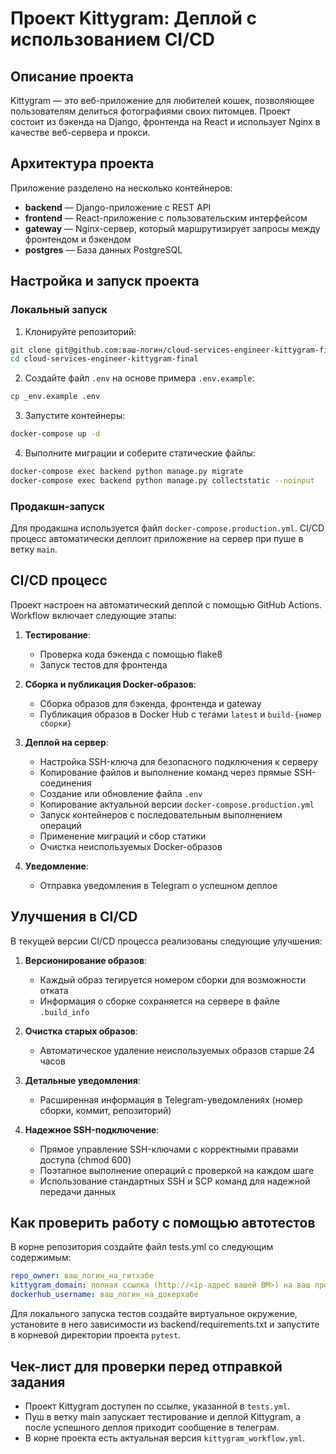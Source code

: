 #  Проект Kittygram: Деплой с использованием CI/CD

## Описание проекта

Kittygram — это веб-приложение для любителей кошек, позволяющее пользователям делиться фотографиями своих питомцев. Проект состоит из бэкенда на Django, фронтенда на React и использует Nginx в качестве веб-сервера и прокси.

## Архитектура проекта

Приложение разделено на несколько контейнеров:
- **backend** — Django-приложение с REST API
- **frontend** — React-приложение с пользовательским интерфейсом
- **gateway** — Nginx-сервер, который маршрутизирует запросы между фронтендом и бэкендом
- **postgres** — База данных PostgreSQL

## Настройка и запуск проекта

### Локальный запуск

1. Клонируйте репозиторий:
```bash
git clone git@github.com:ваш-логин/cloud-services-engineer-kittygram-final.git
cd cloud-services-engineer-kittygram-final
```

2. Создайте файл `.env` на основе примера `.env.example`:
```bash
cp _env.example .env
```

3. Запустите контейнеры:
```bash
docker-compose up -d
```

4. Выполните миграции и соберите статические файлы:
```bash
docker-compose exec backend python manage.py migrate
docker-compose exec backend python manage.py collectstatic --noinput
```

### Продакшн-запуск

Для продакшна используется файл `docker-compose.production.yml`. CI/CD процесс автоматически деплоит приложение на сервер при пуше в ветку `main`.

## CI/CD процесс

Проект настроен на автоматический деплой с помощью GitHub Actions. Workflow включает следующие этапы:

1. **Тестирование**:
   - Проверка кода бэкенда с помощью flake8
   - Запуск тестов для фронтенда

2. **Сборка и публикация Docker-образов**:
   - Сборка образов для бэкенда, фронтенда и gateway
   - Публикация образов в Docker Hub с тегами `latest` и `build-{номер сборки}`

3. **Деплой на сервер**:
   - Настройка SSH-ключа для безопасного подключения к серверу
   - Копирование файлов и выполнение команд через прямые SSH-соединения
   - Создание или обновление файла `.env`
   - Копирование актуальной версии `docker-compose.production.yml`
   - Запуск контейнеров с последовательным выполнением операций
   - Применение миграций и сбор статики
   - Очистка неиспользуемых Docker-образов

4. **Уведомление**:
   - Отправка уведомления в Telegram о успешном деплое

## Улучшения в CI/CD

В текущей версии CI/CD процесса реализованы следующие улучшения:

1. **Версионирование образов**:
   - Каждый образ тегируется номером сборки для возможности отката
   - Информация о сборке сохраняется на сервере в файле `.build_info`

2. **Очистка старых образов**:
   - Автоматическое удаление неиспользуемых образов старше 24 часов

3. **Детальные уведомления**:
   - Расширенная информация в Telegram-уведомлениях (номер сборки, коммит, репозиторий)

4. **Надежное SSH-подключение**:
   - Прямое управление SSH-ключами с корректными правами доступа (chmod 600)
   - Поэтапное выполнение операций с проверкой на каждом шаге
   - Использование стандартных SSH и SCP команд для надежной передачи данных

## Как проверить работу с помощью автотестов

В корне репозитория создайте файл tests.yml со следующим содержимым:
```yaml
repo_owner: ваш_логин_на_гитхабе
kittygram_domain: полная ссылка (http://<ip-адрес вашей ВМ>) на ваш проект Kittygram
dockerhub_username: ваш_логин_на_докерхабе
```

Для локального запуска тестов создайте виртуальное окружение, установите в него зависимости из backend/requirements.txt и запустите в корневой директории проекта `pytest`.

## Чек-лист для проверки перед отправкой задания

- Проект Kittygram доступен по ссылке, указанной в `tests.yml`.
- Пуш в ветку main запускает тестирование и деплой Kittygram, а после успешного деплоя приходит сообщение в телеграм.
- В корне проекта есть актуальная версия `kittygram_workflow.yml`.
